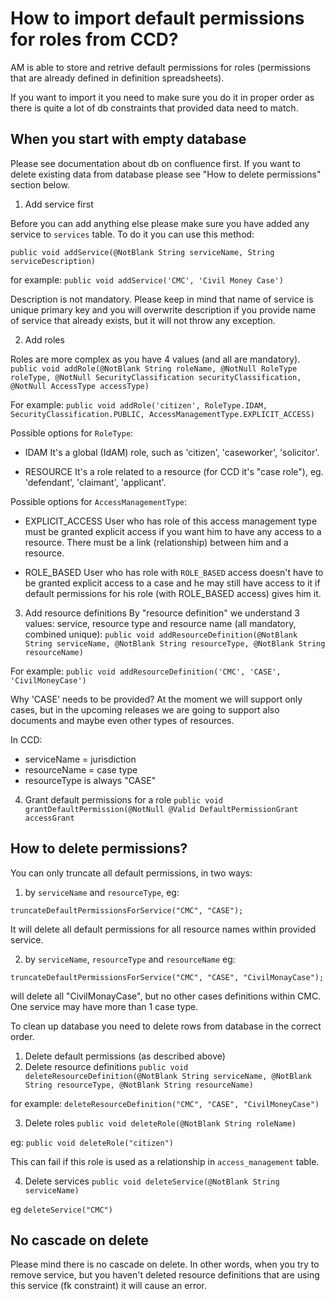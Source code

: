 # How to import default permissions for roles from CCD?

AM is able to store and retrive default permissions for roles (permissions that are already defined in definition spreadsheets).

If you want to import it you need to make sure you do it in proper order as there is quite a lot of db constraints that provided data need to match.

## When you start with empty database

Please see documentation about db on confluence first. 
If you want to delete existing data from database please see "How to delete permissions" section below.

1. Add service first

Before you can add anything else please make sure you have added any service to `services` table. To do it you can use this method:

```public void addService(@NotBlank String serviceName, String serviceDescription)```

for example:
```public void addService('CMC', 'Civil Money Case')```

Description is not mandatory. Please keep in mind that name of service is unique primary key and you will overwrite description if you provide name of service that already exists, but it will not throw any exception.

2. Add roles

Roles are more complex as you have 4 values (and all are mandatory).
```public void addRole(@NotBlank String roleName, @NotNull RoleType roleType, @NotNull SecurityClassification securityClassification, @NotNull AccessType accessType)```

For example:
```public void addRole('citizen', RoleType.IDAM, SecurityClassification.PUBLIC, AccessManagementType.EXPLICIT_ACCESS)```

Possible options for `RoleType`:
- IDAM
It's a global (IdAM) role, such as 'citizen', 'caseworker', 'solicitor'.

- RESOURCE
It's a role related to a resource (for CCD it's "case role"), eg. 'defendant', 'claimant', 'applicant'.

Possible options for `AccessManagementType`:
- EXPLICIT_ACCESS
User who has role of this access management type must be granted explicit access if you want him to have any access to a resource. There must be a link (relationship) between him and a resource.

- ROLE_BASED
User who has role with `ROLE_BASED` access doesn't have to be granted explicit access to a case and he may still have access to it if default permissions for his role (with ROLE_BASED access) gives him it.

3. Add resource definitions
By "resource definition" we understand 3 values: service, resource type and resource name (all mandatory, combined unique):
```public void addResourceDefinition(@NotBlank String serviceName, @NotBlank String resourceType, @NotBlank String resourceName)```

For example:
```public void addResourceDefinition('CMC', 'CASE', 'CivilMoneyCase')```

Why 'CASE' needs to be provided? At the moment we will support only cases, but in the upcoming releases we are going to support also documents and maybe even other types of resources.

In CCD:
- serviceName = jurisdiction
- resourceName = case type
- resourceType is always "CASE"

4. Grant default permissions for a role
```public void grantDefaultPermission(@NotNull @Valid DefaultPermissionGrant accessGrant```

## How to delete permissions?

You can only truncate all default permissions, in two ways:

1. by `serviceName` and `resourceType`, eg:

```truncateDefaultPermissionsForService("CMC", "CASE");```

It will delete all default permissions for all resource names within provided service.

2. by `serviceName`, `resourceType` and `resourceName` eg:

```truncateDefaultPermissionsForService("CMC", "CASE", "CivilMonayCase");```

will delete all "CivilMonayCase", but no other cases definitions within CMC. One service may have more than 1 case type.

To clean up database you need to delete rows from database in the correct order.

1. Delete default permissions (as described above)
2. Delete resource definitions
```public void deleteResourceDefinition(@NotBlank String serviceName, @NotBlank String resourceType, @NotBlank String resourceName)```

for example:
```deleteResourceDefinition("CMC", "CASE", "CivilMoneyCase")```

3. Delete roles
```public void deleteRole(@NotBlank String roleName)```

eg:
```public void deleteRole("citizen")```

This can fail if this role is used as a relationship in `access_management` table.

4. Delete services
```public void deleteService(@NotBlank String serviceName)```

eg
```deleteService("CMC")```

## No cascade on delete

Please mind there is no cascade on delete. In other words, when you try to remove service, but you haven't deleted resource definitions that are using this service (fk constraint) it will cause an error.
